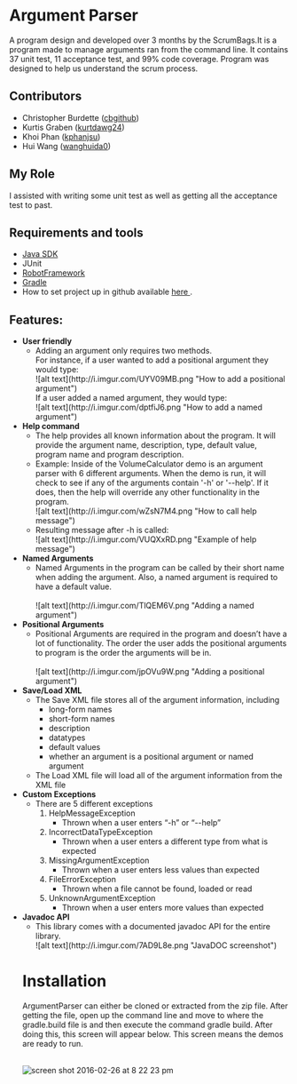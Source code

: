 <h1>Argument Parser</h1>
A program design and developed over 3 months by the ScrumBags.It is a program made to manage arguments ran from the command line. It contains 37 unit test, 11 acceptance test, and 99% code coverage. Program was designed to help us understand the scrum process.


<h2>Contributors</h2>
  <ul>
    <li>Christopher Burdette (<a href="http://github.com/cbgithub">cbgithub</a>)</li>
    <li>Kurtis Graben (<a href="http://github.com/kurtdawg24">kurtdawg24</a>)</li>
    <li>Khoi Phan (<a href="http://github.com/kphanjsu">kphanjsu</a>)</li>
    <li>Hui Wang (<a href="http://github.com/wanghuida0">wanghuida0</a>)</li>
  </ul>
  
<h2>My Role</h2>
I assisted with writing some unit test as well as getting all the acceptance test to past.

<h2>Requirements and tools</h2>
  <ul>
    <li><a href="http://www.oracle.com/technetwork/java/javase/downloads/jdk8-downloads-2133151.html">Java SDK</a></li>
    <li>JUnit</li>
    <li><a href="http://robotframework.org/">RobotFramework</a></li>
    <li><a href="https://gradle.org/">Gradle</a></li>
    <li>How to set project up in github available <a href="http://tinyurl.com/githubsetup">here </a>.</li>
  </ul>
<h2>Features: </h2>
  <ul>
    <li><b>User friendly</b>
      <ul>
        <li>Adding an argument only requires two methods.<br>
            For instance, if a user wanted to add a positional argument they would type:<br>
            ![alt text](http://i.imgur.com/UYV09MB.png "How to add a positional argument")
            <br> If a user added a named argument, they would type:<br>
            ![alt text](http://i.imgur.com/dptfiJ6.png "How to add a named argument")
        </li>
      </ul>
    </li>
    <li><b>Help command</b>
      <ul>
        <li>The help provides all known information about the program. It will provide the argument name, description, type, default value, program name and program description. </li>
        <li>Example: Inside of the VolumeCalculator demo is an argument parser with 6 different arguments. When the demo is run, it will check to see if any of the arguments contain '-h' or '--help'. If it does, then the help will override any other functionality in the program.
        <br>![alt text](http://i.imgur.com/wZsN7M4.png "How to call help message")
        </li>
        <li>Resulting message after -h is called:
        <br>![alt text](http://i.imgur.com/VUQXxRD.png "Example of help message")
        </li>
      </ul>
    </li>
    <li><b>Named Arguments</b>
      <ul>
        <li>Named Arguments in the program can be called by their short name when adding the argument. Also, a named argument is required to have a default value.</li>
          <br>![alt text](http://i.imgur.com/TlQEM6V.png "Adding a named argument")
      </ul>
    </li>
    <li><b>Positional Arguments</b>
      <ul>
          <li>Positional Arguments are required in the program and doesn’t have a lot of functionality.  The order the user adds the positional arguments to program is the order the arguments will be in. </li>
          <br>![alt text](http://i.imgur.com/jpOVu9W.png "Adding a positional argument")
      </ul>
    </li>
    <li><b>Save/Load XML</b>
        <ul>
        <li>The Save XML file stores all of the argument information, including
          <ul>
            <li>long-form names</li>
            <li>short-form names</li> 
            <li>description</li>
            <li>datatypes</li>
            <li>default values</li> 
            <li>whether an argument is a positional argument or named argument</li>
          </ul>
        </li>
        <li>The Load XML file will load all of the argument information from the XML file</li>
        </ul>
    </li>
    <li><b>Custom Exceptions</b>
      <ul>
        <li>There are 5 different exceptions
          <ol>
            <li>HelpMessageException
              <ul>
                <li>Thrown when a user enters “-h” or “--help”</li>
              </ul>
            </li>
            <li>IncorrectDataTypeException
              <ul>
                <li>Thrown when a user enters a different type from what is expected</li>
              </ul>
            </li>
            <li>MissingArgumentException
              <ul>
                <li>Thrown when a user enters less values than expected</li>
              </ul>
            </li>
            <li>FileErrorException
              <ul>
                <li>Thrown when a file cannot be found, loaded or read</li>
              </ul>
            </li>
            <li>UnknownArgumentException
              <ul>
                <li>Thrown when a user enters more values than expected</li>
              </ul>
            </li>
          </ol>
        </li>
      </ul>
    </li>
    <li><b>Javadoc API</b>
      <ul>
        <li>This library comes with a documented javadoc API for the entire library.
        <br>![alt text](http://i.imgur.com/7AD9L8e.png "JavaDOC screenshot")
    </li>
  </ul>

<h1>Installation </h1>
ArgumentParser can either be cloned or extracted from the zip file. After getting the file, open up the command line and move to where the gradle.build file is and then execute the command gradle build. After doing this, this screen will appear below. This screen means the demos are ready to run.

<br>![screen shot 2016-02-26 at 8 22 23 pm](https://cloud.githubusercontent.com/assets/8529024/13370200/cb006d64-dcc6-11e5-846d-8a46fc2659ce.png)</br>
